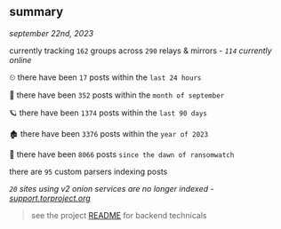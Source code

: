 
## summary
_september 22nd, 2023_

currently tracking `162` groups across `290` relays & mirrors - _`114` currently online_

⏲ there have been `17` posts within the `last 24 hours`

🦈 there have been `352` posts within the `month of september`

🪐 there have been `1374` posts within the `last 90 days`

🏚 there have been `3376` posts within the `year of 2023`

🦕 there have been `8066` posts `since the dawn of ransomwatch`

there are `95` custom parsers indexing posts

_`20` sites using v2 onion services are no longer indexed - [support.torproject.org](https://support.torproject.org/onionservices/v2-deprecation/)_

> see the project [README](https://github.com/joshhighet/ransomwatch#ransomwatch--) for backend technicals
